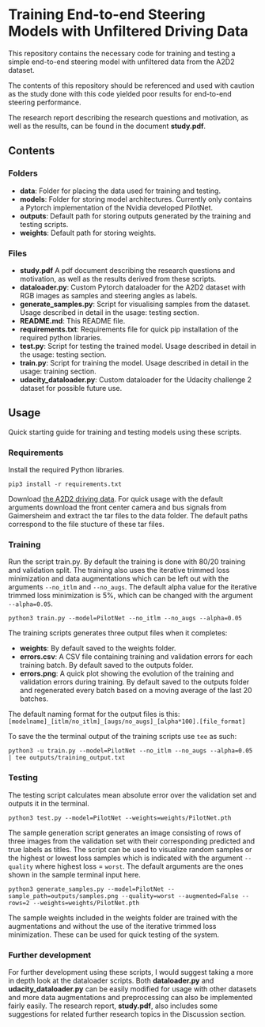 # Training End-to-end Steering Models with Unfiltered Driving Data

This repository contains the necessary code for training and testing a simple end-to-end steering model with unfiltered data from the A2D2 dataset.

The contents of this repository should be referenced and used with caution as the study done with this code yielded poor results for end-to-end steering performance. 

The research report describing the research questions and motivation, as well as the results, can be found in the document **study.pdf**.

## Contents

### Folders

- **data**: Folder for placing the data used for training and testing.
- **models**: Folder for storing model architectures. Currently only contains a Pytorch implementation of the Nvidia developed PilotNet.
- **outputs**: Default path for storing outputs generated by the training and testing scripts.
- **weights**: Default path for storing weights.

### Files

- **study.pdf** A pdf document describing the research questions and motivation, as well as the results derived from these scripts. 
- **dataloader.py**: Custom Pytorch dataloader for the A2D2 dataset with RGB images as samples and steering angles as labels.
- **generate_samples.py**: Script for visualising samples from the dataset. Usage described in detail in the usage: testing section.
- **README.md**: This README file.
- **requirements.txt**: Requirements file for quick pip installation of the required python libraries.
- **test.py**: Script for testing the trained model. Usage described in detail in the usage: testing section.
- **train.py**: Script for training the model. Usage described in detail in the usage: training section.
- **udacity_dataloader.py**: Custom dataloader for the Udacity challenge 2 dataset for possible future use.

## Usage

Quick starting guide for training and testing models using these scripts.

### Requirements

Install the required Python libraries.

```pip3 install -r requirements.txt```

Download [the A2D2 driving data](https://www.a2d2.audi/a2d2/en/download.html). For quick usage with the default arguments download the front center camera and bus signals from Gaimersheim and extract the tar files to the data folder. The default paths correspond to the file stucture of these tar files. 

### Training

Run the script train.py. By default the training is done with 80/20 training and validation split. The training also uses the iterative trimmed loss minimization and data augmentations which can be left out with the arguments ```--no_itlm``` and  ```--no_augs```. The default alpha value for the iterative trimmed loss minimization is 5%, which can be changed with the argument ```--alpha=0.05```.

```python3 train.py --model=PilotNet --no_itlm --no_augs --alpha=0.05```

The training scripts generates three output files when it completes: 

- **weights**: By default saved to the weights folder.
- **errors.csv**: A CSV file containing training and validation errors for each training batch. By default saved to the outputs folder.
- **errors.png**: A quick plot showing the evolution of the training and validation errors during training. By default saved to the outputs folder and regenerated every batch based on a moving average of the last 20 batches. 

The default naming format for the output files is this: ```[modelname]_[itlm/no_itlm]_[augs/no_augs]_[alpha*100].[file_format]```

To save the the terminal output of the training scripts use ```tee``` as such:

```python3 -u train.py --model=PilotNet --no_itlm --no_augs --alpha=0.05 | tee outputs/training_output.txt```

### Testing

The testing script calculates mean absolute error over the validation set and outputs it in the terminal.

```python3 test.py --model=PilotNet --weights=weights/PilotNet.pth```

The sample generation script generates an image consisting of rows of three images from the validation set with their corresponding predicted and true labels as titles. The script can be used to visualize random samples or the highest or lowest loss samples which is indicated with the argument ```--quality``` where highest loss = ```worst```. The default arguments are the ones shown in the sample terminal input here.

```python3 generate_samples.py --model=PilotNet --sample_path=outputs/samples.png --quality=worst --augmented=False --rows=2 --weights=weights/PilotNet.pth```

The sample weights included in the weights folder are trained with the augmentations and without the use of the iterative trimmed loss minimization. These can be used for quick testing of the system.

### Further development

For further development using these scripts, I would suggest taking a more in depth look at the dataloader scripts. Both **dataloader.py** and **udacity_dataloader.py** can be easily modified for usage with other datasets and more data augmentations and preprocessing can also be implemented fairly easily. The research report, **study.pdf**, also includes some suggestions for related further research topics in the Discussion section.
